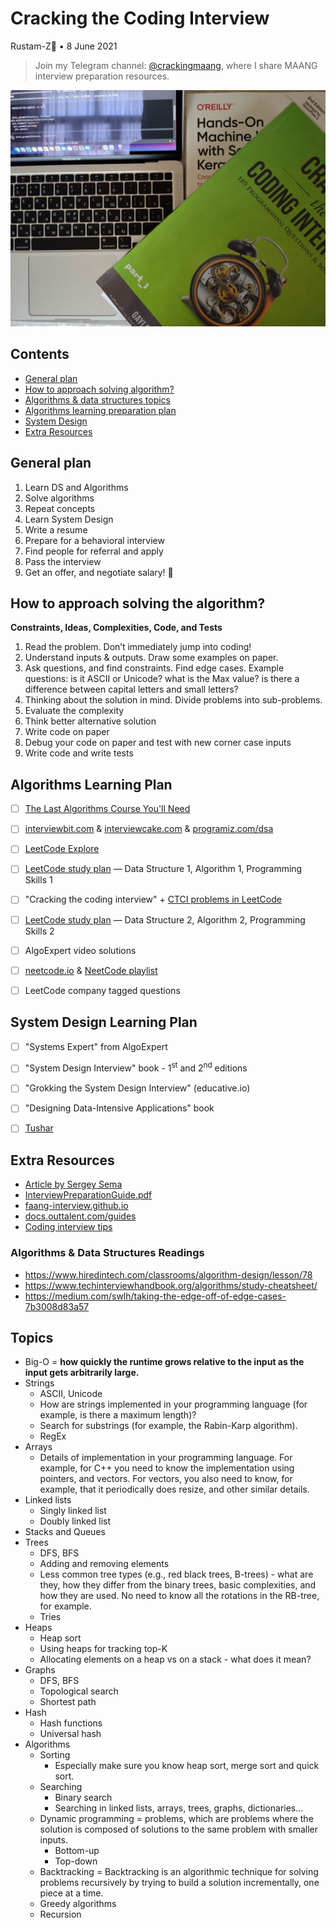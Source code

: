 # Cracking the Coding Interview 

Rustam-Z🚀 • 8 June 2021

> Join my Telegram channel: [@crackingmaang](https://t.me/crackingmaang), where I share MAANG interview preparation resources.

<img src="_resources/ctci.jpg">

## Contents
- [General plan](#general-plan)
- [How to approach solving algorithm?](#how-to-approach-solving-algorithm)
- [Algorithms & data structures topics](#topics)
- [Algorithms learning preparation plan](#algorithms-learning-plan)
- [System Design](#system-design-learning-plan)
- [Extra Resources](#extra-resources)


## General plan
1. Learn DS and Algorithms
2. Solve algorithms
3. Repeat concepts
4. Learn System Design
5. Write a resume
6. Prepare for a behavioral interview
7. Find people for referral and apply
8. Pass the interview
9. Get an offer, and negotiate salary! 🍾


## How to approach solving the algorithm?
**Constraints, Ideas, Complexities, Code, and Tests**

1. Read the problem. Don’t immediately jump into coding!
2. Understand inputs & outputs. Draw some examples on paper.
3. Ask questions, and find constraints. Find edge cases. Example questions: is it ASCII or Unicode? what is the Max value? is there a difference between capital letters and small letters?
4. Thinking about the solution in mind. Divide problems into sub-problems.
5. Evaluate the complexity
6. Think better alternative solution
7. Write code on paper
8. Debug your code on paper and test with new corner case inputs
9. Write code and write tests


## Algorithms Learning Plan
- [ ] [The Last Algorithms Course You'll Need](https://frontendmasters.com/courses/algorithms/introduction/)
- [ ] [interviewbit.com](https://www.interviewbit.com/courses/programming/) & [interviewcake.com](https://www.interviewcake.com/table-of-contents) & [programiz.com/dsa](https://www.programiz.com/dsa)
- [ ] [LeetCode Explore](https://leetcode.com/explore/)
- [ ] [LeetCode study plan](https://leetcode.com/study-plan/) — Data Structure 1, Algorithm 1, Programming Skills 1
- [ ] "Cracking the coding interview" + [CTCI problems in LeetCode](https://leetcode.com/discuss/general-discussion/1152824/cracking-the-coding-interview-6th-edition-in-leetcode)
- [ ] [LeetCode study plan](https://leetcode.com/study-plan/) — Data Structure 2, Algorithm 2, Programming Skills 2
- [ ] AlgoExpert video solutions
- [ ] [neetcode.io](https://neetcode.io/) & [NeetCode playlist](https://www.youtube.com/c/NeetCode/playlists)
- [ ] LeetCode company tagged questions


## System Design Learning Plan
- [ ] "Systems Expert" from AlgoExpert
- [ ] "System Design Interview" book - 1<sup>st</sup> and 2<sup>nd</sup> editions
- [ ] "Grokking the System Design Interview" (educative.io)
- [ ] "Designing Data-Intensive Applications" book
- [ ] [Tushar](https://www.youtube.com/user/tusharroy2525/playlists)


## Extra Resources
- [Article by Sergey Sema](https://dou.ua/lenta/articles/google-interview/)
- [InterviewPreparationGuide.pdf](http://larrr.com/wp-content/uploads/2016/10/InterviewPreparationGuide.pdf)
- [faang-interview.github.io](https://faang-interview.github.io/)
- [docs.outtalent.com/guides](https://docs.outtalent.com/guides)
- [Coding interview tips](https://www.interviewcake.com/coding-interview-tips)
  
### Algorithms & Data Structures Readings
- https://www.hiredintech.com/classrooms/algorithm-design/lesson/78
- https://www.techinterviewhandbook.org/algorithms/study-cheatsheet/
- https://medium.com/swlh/taking-the-edge-off-of-edge-cases-7b3008d83a57


## Topics
- Big-O = **how quickly the runtime grows relative to the input as the input gets arbitrarily large.**
- Strings
    - ASCII, Unicode
    - How are strings implemented in your programming language (for example, is there a maximum length)?
    - Search for substrings (for example, the Rabin-Karp algorithm).
    - RegEx
- Arrays
    - Details of implementation in your programming language. For example, for C++ you need to know the implementation using pointers, and vectors. For vectors, you also need to know, for example, that it periodically does resize, and other similar details.
- Linked lists
    - Singly linked list
    - Doubly linked list
- Stacks and Queues
- Trees
    - DFS, BFS
    - Adding and removing elements
    - Less common tree types (e.g., red black trees, B-trees) - what are they, how they
    differ from the binary trees, basic complexities, and how they are used. No need to know all the rotations in the RB-tree, for example.
    - Tries
- Heaps
    - Heap sort
    - Using heaps for tracking top-K
    - Allocating elements on a heap vs on a stack - what does it mean?
- Graphs
    - DFS, BFS
    - Topological search
    - Shortest path
- Hash
    - Hash functions
    - Universal hash
- Algorithms
    - Sorting
        - Especially make sure you know heap sort, merge sort and quick sort.
    - Searching
        - Binary search
        - Searching in linked lists, arrays, trees, graphs, dictionaries...
    - Dynamic programming = problems, which are problems where the solution is composed of solutions to the same problem with smaller inputs.
        - Bottom-up
        - Top-down
    - Backtracking = Backtracking is an algorithmic technique for solving problems recursively by trying to build a solution incrementally, one piece at a time.
    - Greedy algorithms
    - Recursion

